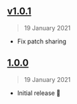 ## [v1.0.1](https://github.com/spectrome/patchcab/compare/1.0.0...1.0.1)

> 19 January 2021

- Fix patch sharing

## [1.0.0](https://github.com/spectrome/patchcab/tree/1.0.0)

> 19 January 2021

- Initial release 🤘